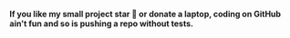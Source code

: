 <B> If you like my small project star 🦦 or donate a laptop, coding on GitHub ain't fun and so is pushing a repo without tests.

